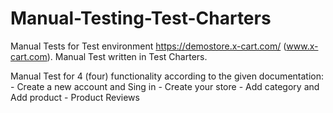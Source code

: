 # Manual-Testing-Test-Charters

Manual Tests for Test environment https://demostore.x-cart.com/ (www.x-cart.com). 
Manual Test written in Test Charters.

Manual Test for 4 (four) functionality according to the given documentation:
     - Create a new account and Sing in
     - Create your store
     - Add category and Add product
     - Product Reviews
